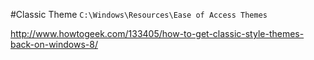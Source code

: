 #Classic Theme
`C:\Windows\Resources\Ease of Access Themes`

http://www.howtogeek.com/133405/how-to-get-classic-style-themes-back-on-windows-8/
